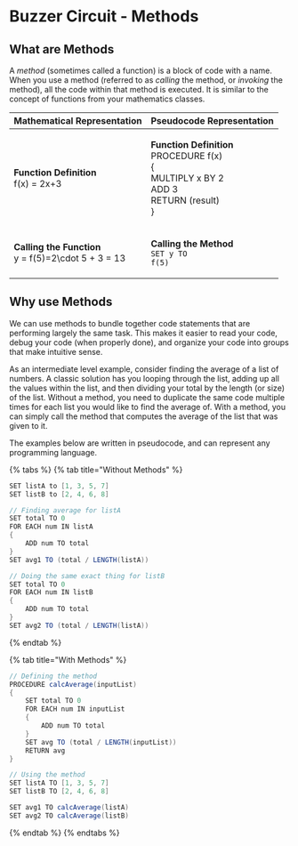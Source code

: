 # Buzzer Circuit - Methods

## What are Methods

A _method_ (sometimes called a function) is a block of code with a name.  When you use a method (referred to as _calling_ the method, or _invoking_ the method), all the code within that method is executed.  It is similar to the concept of functions from your mathematics classes.

| Mathematical Representation                                                                          | Pseudocode Representation                                                                                                    |
| ---------------------------------------------------------------------------------------------------- | ---------------------------------------------------------------------------------------------------------------------------- |
| <p><strong>Function Definition</strong><br><span class="math">f(x) = 2x+3</span></p>                 | <p><strong>Function Definition</strong><br>PROCEDURE f(x)<br>{<br>  MULTIPLY x BY 2<br>  ADD 3<br>  RETURN (result)<br>}</p> |
| <p><strong>Calling the Function</strong><br><span class="math">y = f(5)=2\cdot 5 + 3 = 13</span></p> | <p><strong>Calling the Method</strong><br><code>SET y TO f(5)</code></p>                                                     |

## Why use Methods

We can use methods to bundle together code statements that are performing largely the same task.  This makes it easier to read your code, debug your code (when properly done), and organize your code into groups that make intuitive sense.

As an intermediate level example, consider finding the average of a list of numbers.  A classic solution has you looping through the list, adding up all the values within the list, and then dividing your total by the length (or size) of the list.  Without a method, you need to duplicate the same code multiple times for each list you would like to find the average of.  With a method, you can simply call the method that computes the average of the list that was given to it.

The examples below are written in pseudocode, and can represent any programming language.

{% tabs %}
{% tab title="Without Methods" %}
```scala
SET listA to [1, 3, 5, 7]
SET listB to [2, 4, 6, 8]

// Finding average for listA
SET total TO 0
FOR EACH num IN listA
{
    ADD num TO total
}
SET avg1 TO (total / LENGTH(listA))

// Doing the same exact thing for listB
SET total TO 0
FOR EACH num IN listB
{
    ADD num TO total
}
SET avg2 TO (total / LENGTH(listA))
```
{% endtab %}

{% tab title="With Methods" %}
```scala
// Defining the method
PROCEDURE calcAverage(inputList)
{
    SET total TO 0
    FOR EACH num IN inputList
    {
        ADD num TO total
    }
    SET avg TO (total / LENGTH(inputList))
    RETURN avg
}

// Using the method
SET listA TO [1, 3, 5, 7]
SET listB TO [2, 4, 6, 8]

SET avg1 TO calcAverage(listA)
SET avg2 TO calcAverage(listB)
```
{% endtab %}
{% endtabs %}
